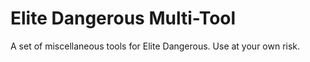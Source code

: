 # Elite Dangerous Multi-Tool
A set of miscellaneous tools for Elite Dangerous.
Use at your own risk.
